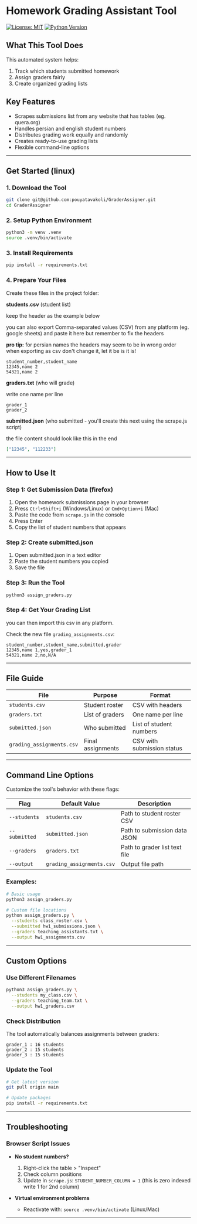 # Homework Grading Assistant Tool

[![License: MIT](https://img.shields.io/badge/License-MIT-yellow.svg)](https://opensource.org/licenses/MIT)
[![Python Version](https://img.shields.io/badge/python-3.6%2B-blue.svg)](https://www.python.org/)

## What This Tool Does
This automated system helps:
1. Track which students submitted homework
2. Assign graders fairly
3. Create organized grading lists

## Key Features
- Scrapes submissions list from any website that has tables (eg. quera.org)
- Handles persian and english student numbers
- Distributes grading work equally and randomly
- Creates ready-to-use grading lists
- Flexible command-line options
---

## Get Started (linux)

### 1. Download the Tool
```bash
git clone git@github.com:pouyatavakoli/GraderAssigner.git
cd GraderAssigner
```

### 2. Setup Python Environment
```bash
python3 -m venv .venv
source .venv/bin/activate
```

### 3. Install Requirements
```bash
pip install -r requirements.txt
```

### 4. Prepare Your Files
Create these files in the project folder:

**students.csv** (student list)

keep the header as the example below

you can also export Comma-separated values (CSV) from any platform (eg. google sheets) and paste it here but remember to fix the headers

**pro tip:** for persian names the headers may seem to be in wrong order when exporting as csv don't change it, let it be is it is!

```csv
student_number,student_name
12345,name 2
54321,name 2
```

**graders.txt** (who will grade)

write one name per line

```text
grader_1
grader_2
```

**submitted.json** (who submitted - you'll create this next using the scrape.js script)

the file content should look like this in the end
```json
["12345", "112233"]
```

---

## How to Use It

### Step 1: Get Submission Data (firefox)
1. Open the homework submissions page in your browser
2. Press `Ctrl+Shift+i` (Windows/Linux) or `Cmd+Option+i` (Mac)
3. Paste the code from `scrape.js` in the console
4. Press Enter
5. Copy the list of student numbers that appears

### Step 2: Create submitted.json
1. Open submitted.json in a text editor
2. Paste the student numbers you copied
3. Save the file

### Step 3: Run the Tool
```bash
python3 assign_graders.py
```

### Step 4: Get Your Grading List

you can then import this csv in any platform.

Check the new file `grading_assignments.csv`:

```csv
student_number,student_name,submitted,grader
12345,name 1,yes,grader_1
54321,name 2,no,N/A
```

---

## File Guide

| File | Purpose | Format |
|------|---------|--------|
| `students.csv` | Student roster | CSV with headers |
| `graders.txt` | List of graders | One name per line |
| `submitted.json` | Who submitted | List of student numbers |
| `grading_assignments.csv` | Final assignments | CSV with submission status |

---
## Command Line Options
Customize the tool's behavior with these flags:

| Flag | Default Value | Description |
|------|---------------|-------------|
| `--students` | `students.csv` | Path to student roster CSV |
| `--submitted` | `submitted.json` | Path to submission data JSON |
| `--graders` | `graders.txt` | Path to grader list text file |
| `--output` | `grading_assignments.csv` | Output file path |

### Examples:
```bash
# Basic usage
python3 assign_graders.py

# Custom file locations
python assign_graders.py \
  --students class_roster.csv \
  --submitted hw1_submissions.json \
  --graders teaching_assistants.txt \
  --output hw1_assignments.csv
```

--- 

## Custom Options

### Use Different Filenames
```bash
python3 assign_graders.py \
  --students my_class.csv \
  --graders teaching_team.txt \
  --output hw1_graders.csv
```

### Check Distribution
The tool automatically balances assignments between graders:
```
grader_1 : 16 students
grader_2 : 15 students
grader_3 : 15 students
```

### Update the Tool
```bash
# Get latest version
git pull origin main

# Update packages
pip install -r requirements.txt
```

---

## Troubleshooting

### Browser Script Issues
- **No student numbers?** 
  1. Right-click the table > "Inspect"
  2. Check column positions
  3. Update in `scrape.js`: `STUDENT_NUMBER_COLUMN = 1` (this is zero indexed write 1 for 2nd column)


- **Virtual environment problems**
  - Reactivate with: `source .venv/bin/activate` (Linux/Mac)

---
